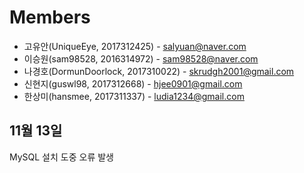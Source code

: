 # Members
* 고유안(UniqueEye, 2017312425) - salyuan@naver.com
* 이승원(sam98528, 2016314972) - sam98528@naver.com
* 나경호(DormunDoorlock, 2017310022) - skrudgh2001@gmail.com
* 신현지(guswl98, 2017312668) - hjee0901@gmail.com
* 한상미(hansmee, 2017311337) - ludia1234@gmail.com

## 11월 13일
MySQL 설치 도중 오류 발생
